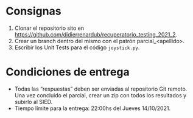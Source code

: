 Consignas
=========

1. Clonar el repositorio sito en https://github.com/didierrenardub/recuperatorio_testing_2021_2.
2. Crear un branch dentro del mismo con el patrón parcial_&lt;apellido&gt;.
3. Escribir los Unit Tests para el código `joystick.py`.

Condiciones de entrega
======================

- Todas las “respuestas” deben ser enviadas al repositorio Git remoto. Una vez concluido el 
parcial, crear un zip con todos los resultados y subirlo al SIED.
- Tiempo límite para la entrega: 22:00hs del Jueves 14/10/2021.
